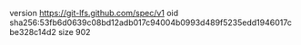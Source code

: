 version https://git-lfs.github.com/spec/v1
oid sha256:53fb6d0639c08bd12adb017c94004b0993d489f5235edd1946017cbe328c14d2
size 902
